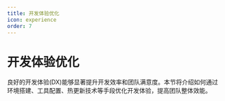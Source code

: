 ```yaml
---
title: 开发体验优化
icon: experience
order: 7
---
```


# 开发体验优化

良好的开发体验(DX)能够显著提升开发效率和团队满意度。本节将介绍如何通过环境搭建、工具配置、热更新技术等手段优化开发体验，提高团队整体效能。
